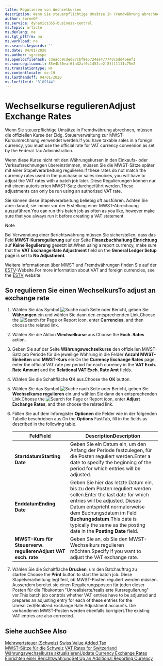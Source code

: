 ```yaml
---
title: Regulieren von Wechselkursen
description: Wenn Sie steuerpflichtige Umsätze in Fremdwährung abrechnen, müssen die offiziellen Kurse der Eidg. Steuerverwaltung zur MWST-Kursumrechnung verwendet werden.
author: SorenGP
ms.service: dynamics365-business-central
ms.topic: article
ms.devlang: na
ms.tgt_pltfrm: na
ms.workload: na
ms.search.keywords: ''
ms.date: 04/01/2020
ms.author: sgroespe
ms.openlocfilehash: cdeacc9cded87cbf9e5724ea477740c6dd46eef1
ms.sourcegitcommit: 88e4b30eaf6fa32af0c1452ce2f85ff1111c75e2
ms.translationtype: HT
ms.contentlocale: de-CH
ms.lasthandoff: 04/01/2020
ms.locfileid: "3189144"
---
```

# <a name="adjust-exchange-rates"></a><span data-ttu-id="ceec6-103">Wechselkurse regulieren</span><span class="sxs-lookup"><span data-stu-id="ceec6-103">Adjust Exchange Rates</span></span>
<span data-ttu-id="ceec6-104">Wenn Sie steuerpflichtige Umsätze in Fremdwährung abrechnen, müssen die offiziellen Kurse der Eidg. Steuerverwaltung zur MWST-Kursumrechnung verwendet werden.</span><span class="sxs-lookup"><span data-stu-id="ceec6-104">If you have taxable sales in a foreign currency, you must use the official rate for VAT currency conversion as set by the Federal Tax Administration.</span></span>  

<span data-ttu-id="ceec6-105">Wenn diese Kurse nicht mit den Währungskursen in den Einkaufs- oder Verkaufsrechnungen übereinstimmen, müssen Sie die MWST-Sätze später mit einer Stapelverarbeitung regulieren.</span><span class="sxs-lookup"><span data-stu-id="ceec6-105">If these rates do not match the currency rates used in the purchase or sales invoices, you will have to adjust the VAT rates with a batch job later.</span></span> <span data-ttu-id="ceec6-106">Diese Regulierungen können nur mit einem autorisierten MWST-Satz durchgeführt werden.</span><span class="sxs-lookup"><span data-stu-id="ceec6-106">These adjustments can only be run using an authorized VAT rate.</span></span>  

<span data-ttu-id="ceec6-107">Sie können diese Stapelverarbeitung beliebig oft ausführen. Achten Sie aber darauf, sie immer vor der Erstellung einer MWST-Abrechnung auszuführen.</span><span class="sxs-lookup"><span data-stu-id="ceec6-107">You can run this batch job as often as you like, however make sure that you always run it before creating a VAT statement.</span></span>  

> [!NOTE]  
>  <span data-ttu-id="ceec6-108">Bei Verwendung einer Berichtswährung müssen Sie sicherstellen, dass das Feld **MWST-Kursregulierung** auf der Seite **Finanzbuchhaltung Einrichtung** auf **Keine Regulierung** gesetzt ist.</span><span class="sxs-lookup"><span data-stu-id="ceec6-108">When using a report currency, make sure that the **VAT Exchange Rate Adjustment** field on the **General Ledger Setup** page is set to **No Adjustment**.</span></span>  

<span data-ttu-id="ceec6-109">Weitere Informationen über MWST und Fremdwährungen finden Sie auf der [ESTV](https://go.microsoft.com/fwlink/?LinkId=285999)-Website.</span><span class="sxs-lookup"><span data-stu-id="ceec6-109">For more information about VAT and foreign currencies, see the [ESTV](https://go.microsoft.com/fwlink/?LinkId=285999) website.</span></span>  

## <a name="to-adjust-an-exchange-rate"></a><span data-ttu-id="ceec6-110">So regulieren Sie einen Wechselkurs</span><span class="sxs-lookup"><span data-stu-id="ceec6-110">To adjust an exchange rate</span></span>  

1.  <span data-ttu-id="ceec6-111">Wählen Sie das Symbol ![Suche nach Seite oder Bericht](../../media/ui-search/search_small.png "Suche nach Seiten- oder Berichtssymbolen"), geben Sie **Währungen** ein und wählen Sie dann den entsprechenden Link.</span><span class="sxs-lookup"><span data-stu-id="ceec6-111">Choose the ![Search for Page or Report](../../media/ui-search/search_small.png "Search for Page or Report icon") icon, enter **Currencies**, and then choose the related link.</span></span>  
2.  <span data-ttu-id="ceec6-112">Wählen Sie die Aktion **Wechselkurse** aus.</span><span class="sxs-lookup"><span data-stu-id="ceec6-112">Choose the **Exch. Rates** action.</span></span>  
3.  <span data-ttu-id="ceec6-113">Geben Sie auf der Seite **Währungswechselkurse** den offiziellen MWST-Satz pro Periode für die jeweilige Währung in die Felder **Anzahl MWST-Einheiten** und **MWST-Kurs** ein.</span><span class="sxs-lookup"><span data-stu-id="ceec6-113">On the **Currency Exchange Rates** page, enter the official VAT rate per period for each currency in the **VAT Exch. Rate Amount** and the **Relational VAT Exch. Rate Amt** fields.</span></span>  
4.  <span data-ttu-id="ceec6-114">Wählen Sie die Schaltfläche **OK** aus.</span><span class="sxs-lookup"><span data-stu-id="ceec6-114">Choose the **OK** button.</span></span>  
5.  <span data-ttu-id="ceec6-115">Wählen Sie das Symbol ![Suche nach Seite oder Bericht](../../media/ui-search/search_small.png "Suche nach Seiten- oder Berichtssymbolen"), geben Sie **Wechselkurse regulieren** ein und wählen Sie dann den entsprechenden Link.</span><span class="sxs-lookup"><span data-stu-id="ceec6-115">Choose the ![Search for Page or Report](../../media/ui-search/search_small.png "Search for Page or Report icon") icon, enter **Adjust Exchange Rates**, and then choose the related link.</span></span>  
6.  <span data-ttu-id="ceec6-116">Füllen Sie auf dem Inforegister **Optionen** die Felder wie in der folgenden Tabelle beschrieben aus.</span><span class="sxs-lookup"><span data-stu-id="ceec6-116">On the **Options** FastTab, fill in the fields as described in the following table.</span></span>   

    |<span data-ttu-id="ceec6-117">Feld</span><span class="sxs-lookup"><span data-stu-id="ceec6-117">Field</span></span>|<span data-ttu-id="ceec6-118">Description</span><span class="sxs-lookup"><span data-stu-id="ceec6-118">Description</span></span>|  
    |---------------------------------|---------------------------------------|  
    |<span data-ttu-id="ceec6-119">**Startdatum**</span><span class="sxs-lookup"><span data-stu-id="ceec6-119">**Starting Date**</span></span>|<span data-ttu-id="ceec6-120">Geben Sie ein Datum ein, um den Anfang der Periode festzulegen, für die Posten reguliert werden.</span><span class="sxs-lookup"><span data-stu-id="ceec6-120">Enter a date to specify the beginning of the period for which entries will be adjusted.</span></span>|  
    |<span data-ttu-id="ceec6-121">**Enddatum**</span><span class="sxs-lookup"><span data-stu-id="ceec6-121">**Ending Date**</span></span>|<span data-ttu-id="ceec6-122">Geben Sie hier das letzte Datum ein, bis zu dem Posten reguliert werden sollen.</span><span class="sxs-lookup"><span data-stu-id="ceec6-122">Enter the last date for which entries will be adjusted.</span></span> <span data-ttu-id="ceec6-123">Dieses Datum entspricht normalerweise dem Buchungsdatum im Feld **Buchungsdatum**.</span><span class="sxs-lookup"><span data-stu-id="ceec6-123">This date is typically the same as the posting date in the **Posting Date** field.</span></span>|  
    |<span data-ttu-id="ceec6-124">**MWST-Kurs für Steuerverw. regulieren**</span><span class="sxs-lookup"><span data-stu-id="ceec6-124">**Adjust VAT exch. rate**</span></span>|<span data-ttu-id="ceec6-125">Geben Sie an, ob Sie den MWST-Wechselkurs regulieren möchten.</span><span class="sxs-lookup"><span data-stu-id="ceec6-125">Specify if you want to adjust the VAT exchange rate.</span></span>|  

7.  <span data-ttu-id="ceec6-126">Wählen Sie die Schaltfläche **Drucken**, um den Batchauftrag zu starten.</span><span class="sxs-lookup"><span data-stu-id="ceec6-126">Choose the **Print** button to start the batch job.</span></span> <span data-ttu-id="ceec6-127">Diese Stapelverarbeitung legt fest, ob MWST-Posten reguliert werden müssen. Ausserdem bereitet sie einen Regulierungsposten für jeden dieser Posten für die Fibukonten "Unrealisierte/realisierte Kursregulierung" vor.</span><span class="sxs-lookup"><span data-stu-id="ceec6-127">This batch job controls whether VAT entries have to be adjusted and prepares an adjusting entry for each of these entries for the Unrealized/Realized Exchange Rate Adjustment accounts.</span></span> <span data-ttu-id="ceec6-128">Die vorhandenen MWST-Posten werden ebenfalls korrigiert.</span><span class="sxs-lookup"><span data-stu-id="ceec6-128">The existing VAT entries are also corrected.</span></span>  

## <a name="see-also"></a><span data-ttu-id="ceec6-129">Siehe auch</span><span class="sxs-lookup"><span data-stu-id="ceec6-129">See Also</span></span>  
 <span data-ttu-id="ceec6-130">[Mehrwertsteuer (Schweiz)](swiss-value-added-tax.md) </span><span class="sxs-lookup"><span data-stu-id="ceec6-130">[Swiss Value Added Tax](swiss-value-added-tax.md) </span></span>  
 <span data-ttu-id="ceec6-131">[MWST-Sätze für die Schweiz](vat-rates-for-switzerland.md) </span><span class="sxs-lookup"><span data-stu-id="ceec6-131">[VAT Rates for Switzerland](vat-rates-for-switzerland.md) </span></span>  
[<span data-ttu-id="ceec6-132">Währungswechselkurse aktualisieren</span><span class="sxs-lookup"><span data-stu-id="ceec6-132">Update Currency Exchange Rates</span></span>](../../finance-how-update-currencies.md)  
[<span data-ttu-id="ceec6-133">Einrichten einer Berichtswährung</span><span class="sxs-lookup"><span data-stu-id="ceec6-133">Set Up an Additional Reporting Currency</span></span>](../../finance-how-setup-additional-currencies.md)
